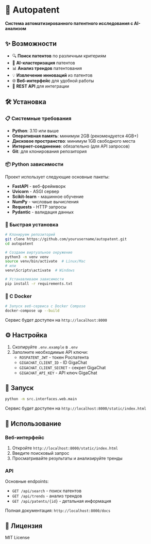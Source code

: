 # 🚀 Autopatent

**Система автоматизированного патентного исследования с AI-анализом**

## ✨ Возможности

- 🔍 **Поиск патентов** по различным критериям
- 🤖 **AI-кластеризация** патентов
- 📊 **Анализ трендов** патентования
- 💡 **Извлечение инноваций** из патентов
- 🌐 **Веб-интерфейс** для удобной работы
- 🔗 **REST API** для интеграции

## 🛠 Установка

### 📋 Системные требования
- **Python**: 3.10 или выше
- **Оперативная память**: минимум 2GB (рекомендуется 4GB+)
- **Дисковое пространство**: минимум 1GB свободного места
- **Интернет-соединение**: обязательно (для API запросов)
- **Git**: для клонирования репозитория

### 📦 Python зависимости
Проект использует следующие основные пакеты:
- **FastAPI** - веб-фреймворк
- **Uvicorn** - ASGI сервер
- **Scikit-learn** - машинное обучение
- **NumPy** - числовые вычисления
- **Requests** - HTTP запросы
- **Pydantic** - валидация данных

### 🚀 Быстрая установка

```bash
# Клонируем репозиторий
git clone https://github.com/yourusername/autopatent.git
cd autopatent

# Создаем виртуальное окружение
python3 -m venv venv
source venv/bin/activate  # Linux/Mac
# или
venv\Scripts\activate  # Windows

# Устанавливаем зависимости
pip install -r requirements.txt
```

### 🐳 С Docker

```bash
# Запуск веб-сервиса с Docker Compose
docker-compose up --build
```
 
Сервис будет доступен на `http://localhost:8000`

## ⚙️ Настройка

1. Скопируйте `.env.example` в `.env`
2. Заполните необходимые API ключи:
   - `ROSPATENT_JWT` - токен Роспатента
   - `GIGACHAT_CLIENT_ID` - ID GigaChat
   - `GIGACHAT_CLIENT_SECRET` - секрет GigaChat
   - `GIGACHAT_API_KEY` - API ключ GigaChat

## 🚀 Запуск

```bash
python -m src.interfaces.web.main
```

Сервис будет доступен на `http://localhost:8000/static/index.html`

## 📖 Использование

### Веб-интерфейс
1. Откройте `http://localhost:8000/static/index.html`
2. Введите поисковый запрос
3. Просматривайте результаты и анализируйте тренды

### API
Основные endpoints:
- `GET /api/search` - поиск патентов
- `GET /api/trends` - анализ трендов
- `GET /api/patents/{id}` - детальная информация

Полная документация: `http://localhost:8000/docs`

## 📄 Лицензия

MIT License
